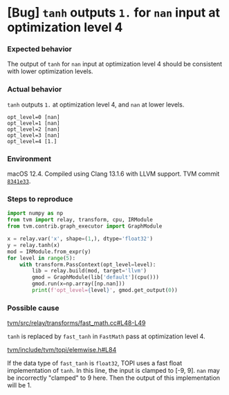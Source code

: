 # [Bug] `tanh` outputs `1.` for `nan` input at optimization level 4

### Expected behavior

The output of `tanh` for `nan` input at optimization level 4 should be consistent with lower
optimization levels.

### Actual behavior

`tanh` outputs `1.` at optimization level 4, and `nan` at lower levels.

```
opt_level=0 [nan]
opt_level=1 [nan]
opt_level=2 [nan]
opt_level=3 [nan]
opt_level=4 [1.]
```

### Environment

macOS 12.4. Compiled using Clang 13.1.6 with LLVM support. TVM
commit [`8341e33`](https://github.com/apache/tvm/commit/8341e33d05868b7bb8496c913679b7951836f3b9).

### Steps to reproduce

```python
import numpy as np
from tvm import relay, transform, cpu, IRModule
from tvm.contrib.graph_executor import GraphModule

x = relay.var('x', shape=(1,), dtype='float32')
y = relay.tanh(x)
mod = IRModule.from_expr(y)
for level in range(5):
    with transform.PassContext(opt_level=level):
        lib = relay.build(mod, target='llvm')
        gmod = GraphModule(lib['default'](cpu()))
        gmod.run(x=np.array([np.nan]))
        print(f'opt_level={level}', gmod.get_output(0))
```

### Possible cause

[tvm/src/relay/transforms/fast_math.cc#L48-L49](https://github.com/apache/tvm/blob/8341e33d05868b7bb8496c913679b7951836f3b9/src/relay/transforms/fast_math.cc#L48-L49)

`tanh` is replaced by `fast_tanh` in `FastMath` pass at optimization level 4.

[tvm/include/tvm/topi/elemwise.h#L84](https://github.com/apache/tvm/blob/8341e33d05868b7bb8496c913679b7951836f3b9/include/tvm/topi/elemwise.h#L84)

If the data type of `fast_tanh` is `float32`, TOPI uses a fast float implementation of `tanh`. In
this line, the input is clamped to [-9, 9]. `nan` may be incorrectly "clamped" to 9 here. Then the
output of this implementation will be 1. 
